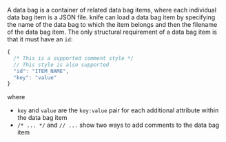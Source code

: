 A data bag is a container of related data bag items, where each
individual data bag item is a JSON file. knife can load a data bag item
by specifying the name of the data bag to which the item belongs and
then the filename of the data bag item. The only structural requirement
of a data bag item is that it must have an `id`:

```javascript
{
  /* This is a supported comment style */
  // This style is also supported
  "id": "ITEM_NAME",
  "key": "value"
}
```

where

- `key` and `value` are the `key:value` pair for each additional
    attribute within the data bag item
- `/* ... */` and `// ...` show two ways to add comments to the data
    bag item
